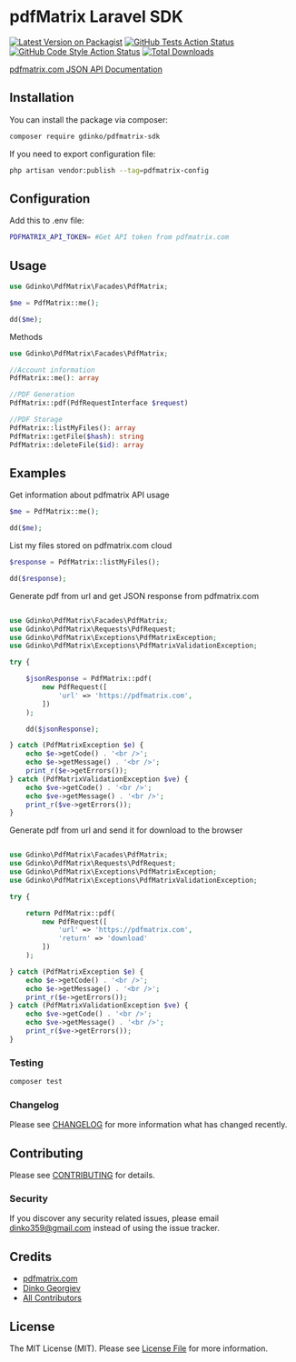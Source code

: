 # pdfMatrix Laravel SDK

[![Latest Version on Packagist](https://img.shields.io/packagist/v/gdinko/pdfmatrix-sdk.svg?style=flat-square)](https://packagist.org/packages/gdinko/pdfmatrix-sdk)
[![GitHub Tests Action Status](https://img.shields.io/github/workflow/status/gdinko/pdfmatrix-sdk/run-tests?label=tests)](https://github.com/gdinko/pdfmatrix-sdk/actions?query=workflow%3Arun-tests+branch%3Amaster)
[![GitHub Code Style Action Status](https://img.shields.io/github/workflow/status/gdinko/pdfmatrix-sdk/Check%20&%20fix%20styling?label=code%20style)](https://github.com/gdinko/pdfmatrix-sdk/actions?query=workflow%3A"Check+%26+fix+styling"+branch%3Amaster)
[![Total Downloads](https://img.shields.io/packagist/dt/gdinko/pdfmatrix-sdk.svg?style=flat-square)](https://packagist.org/packages/gdinko/pdfmatrix-sdk)

[pdfmatrix.com JSON API Documentation](https://pdfmatrix.com/documentation)

## Installation

You can install the package via composer:

```bash
composer require gdinko/pdfmatrix-sdk
```

If you need to export configuration file:

```bash
php artisan vendor:publish --tag=pdfmatrix-config
```

## Configuration

Add this to .env file:

```bash
PDFMATRIX_API_TOKEN= #Get API token from pdfmatrix.com
```

## Usage

```php
use Gdinko\PdfMatrix\Facades\PdfMatrix;

$me = PdfMatrix::me();

dd($me);
```

Methods

```php
use Gdinko\PdfMatrix\Facades\PdfMatrix;

//Account information
PdfMatrix::me(): array

//PDF Generation
PdfMatrix::pdf(PdfRequestInterface $request)

//PDF Storage
PdfMatrix::listMyFiles(): array
PdfMatrix::getFile($hash): string
PdfMatrix::deleteFile($id): array
```

## Examples

Get information about pdfmatrix API usage

```php
$me = PdfMatrix::me();

dd($me);
```

List my files stored on pdfmatrix.com cloud

```php
$response = PdfMatrix::listMyFiles();

dd($response);
```

Generate pdf from url and get JSON response from pdfmatrix.com

```php

use Gdinko\PdfMatrix\Facades\PdfMatrix;
use Gdinko\PdfMatrix\Requests\PdfRequest;
use Gdinko\PdfMatrix\Exceptions\PdfMatrixException;
use Gdinko\PdfMatrix\Exceptions\PdfMatrixValidationException;

try {

    $jsonResponse = PdfMatrix::pdf(
        new PdfRequest([
            'url' => 'https://pdfmatrix.com',
        ])
    );

    dd($jsonResponse);

} catch (PdfMatrixException $e) {
    echo $e->getCode() . '<br />';
    echo $e->getMessage() . '<br />';
    print_r($e->getErrors());
} catch (PdfMatrixValidationException $ve) {
    echo $ve->getCode() . '<br />';
    echo $ve->getMessage() . '<br />';
    print_r($ve->getErrors());
}
```

Generate pdf from url and send it for download to the browser

```php

use Gdinko\PdfMatrix\Facades\PdfMatrix;
use Gdinko\PdfMatrix\Requests\PdfRequest;
use Gdinko\PdfMatrix\Exceptions\PdfMatrixException;
use Gdinko\PdfMatrix\Exceptions\PdfMatrixValidationException;

try {

    return PdfMatrix::pdf(
        new PdfRequest([
            'url' => 'https://pdfmatrix.com',
            'return' => 'download'
        ])
    );

} catch (PdfMatrixException $e) {
    echo $e->getCode() . '<br />';
    echo $e->getMessage() . '<br />';
    print_r($e->getErrors());
} catch (PdfMatrixValidationException $ve) {
    echo $ve->getCode() . '<br />';
    echo $ve->getMessage() . '<br />';
    print_r($ve->getErrors());
}
```

### Testing

```bash
composer test
```

### Changelog

Please see [CHANGELOG](CHANGELOG.md) for more information what has changed recently.

## Contributing

Please see [CONTRIBUTING](CONTRIBUTING.md) for details.

### Security

If you discover any security related issues, please email dinko359@gmail.com instead of using the issue tracker.

## Credits

-   [pdfmatrix.com](https://pdfmatrix.com)
-   [Dinko Georgiev](https://github.com/gdinko)
-   [All Contributors](../../contributors)

## License

The MIT License (MIT). Please see [License File](LICENSE.md) for more information.
